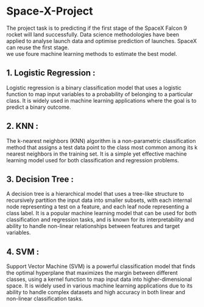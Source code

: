 # Space-X-Project

The project task is to predicting if the first stage of the SpaceX Falcon 9 rocket will land successfully. Data science methodologies have been applied to analyse launch data and optimise prediction of launches. SpaceX can reuse the first stage.
<br/>
we use foure machine learning methods to estimate the best model.

<h2>1. Logistic Regression :</h2>Logistic regression is a binary classification model that uses a logistic function to map input variables to a probability of belonging to a particular class. It is widely used in machine learning applications where the goal is to predict a binary outcome.
   <br/>
<h2>2. KNN :</h2>The k-nearest neighbors (KNN) algorithm is a non-parametric classification method that assigns a test data point to the class most common among its k nearest neighbors in the training set. It is a simple yet effective machine learning model used for both classification and regression problems.
   <br/>
<h2>3. Decision Tree :</h2>A decision tree is a hierarchical model that uses a tree-like structure to recursively partition the input data into smaller subsets, with each internal node representing a test on a feature, and each leaf node representing a class label. It is a popular machine learning model that can be used for both classification and regression tasks, and is known for its interpretability and ability to handle non-linear relationships between features and target variables.
   <br/>
<h2>4. SVM :</h2>Support Vector Machine (SVM) is a powerful classification model that finds the optimal hyperplane that maximizes the margin between different classes, using a kernel function to map input data into higher-dimensional space. It is widely used in various machine learning applications due to its ability to handle complex datasets and high accuracy in both linear and non-linear classification tasks.
